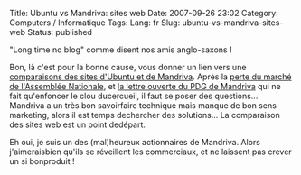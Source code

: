 Title: Ubuntu vs Mandriva: sites web
Date: 2007-09-26 23:02
Category: Computers / Informatique
Tags:
Lang: fr
Slug: ubuntu-vs-mandriva-sites-web
Status: published

"Long time no blog" comme disent nos amis anglo-saxons !

Bon, là c'est pour la bonne cause, vous donner un lien vers une [comparaisons des sites d'Ubuntu et de Mandriva](http://www.chevrel.org/fr/carnet/index.php?2007/03/20/652-mandrivacom-face-a-ubuntucom). Après la [perte du marché de l'Assemblée Nationale](http://standblog.org/blog/post/2007/03/09/Les-deputes-passeraient-sous-Ubuntu-et-utiliseraient-donc-Firefox-et-Thunderbird), et [la lettre ouverte du PDG de Mandriva](http://corp.mandriva.com/webteam/2007/03/23/lettre-ouverte-aux-deputes-de-lassemblee-nationale/) qui ne fait qu'enfoncer le clou ducercueil, il faut se poser des questions...  Mandriva a un très bon savoirfaire technique mais manque de bon sens marketing, alors il est temps dechercher des solutions... La comparaison des sites web est un point dedépart.

Eh oui, je suis un des (mal)heureux actionnaires de Mandriva. Alors j'aimeraisbien qu'ils se réveillent les commerciaux, et ne laissent pas crever un si bonproduit !
